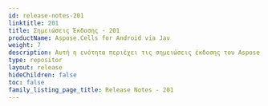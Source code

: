 ```yaml
---
id: release-notes-201
linktitle: 201
title: Σημειώσεις Έκδοσης - 201
productName: Aspose.Cells for Android via Jav
weight: 7
description: Αυτή η ενότητα περιέχει τις σημειώσεις έκδοσης του Aspose.Cells for Android via Java για το έτος 2017. Σε αυτές τις σημειώσεις έκδοσης, δημοσιεύουμε τη λίστα των ζητημάτων που έχουν επιδιορθωθεί στην τρέχουσα έκδοση, καθώς και τυχόν δημόσια API και αλλαγές συμπεριφοράς
type: repositor
layout: release
hideChildren: false
toc: false
family_listing_page_title: Release Notes - 201
---
```

